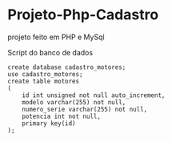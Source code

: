 # Projeto-Php-Cadastro

projeto feito em PHP e MySql

Script do banco de dados

```
create database cadastro_motores;
use cadastro_motores;
create table motores
(
	id int unsigned not null auto_increment,
	modelo varchar(255) not null,
	numero_serie varchar(255) not null,
	potencia int not null,
	primary key(id)
);
```
